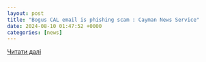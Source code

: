 ```yaml
---
layout: post
title: "Bogus CAL email is phishing scam : Cayman News Service"
date: 2024-08-10 01:47:52 +0000
categories: [news]
---
```


[Читати далі](https://caymannewsservice.com/2024/08/bogus-cal-email-is-phishing-scam/)
